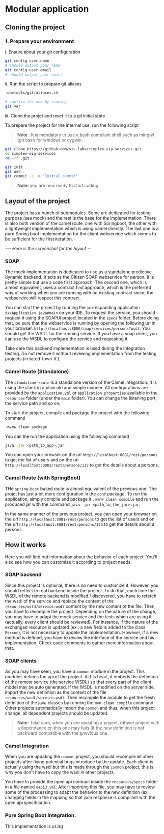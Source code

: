 # Modular application

## Cloning the project

### 1. Prepare your environment

i. Ensure about your git configuration
```bash
git config user.name
# should output your name
git config user.email
# should output your email
```

ii. Run the script to prepare git aliases
```bash
.devtools/git/aliases.sh

# confirm the use by running
git ver
```

iii. Clone the projet and reset it to a git initial state

To prepare the project for the internal use, run the following script

> **Note** : It is mandatory to use a bash compliant shell such as mingwt (git bash for window) or cygwin.

```bash
git clone https://github.com/sis-labs/simples-eip-services.git
cd simples-eip-services
rm -rf .git

git init .
git add .
git commit -s -m "Initial commit"
```

> **Note:** you are now ready to start coding.

## Layout of the project
The project has a bunch of submodules. Some are dedicated for testing purpose (see mock)
and the rest is the base for the implementation. There is also both version of the camel route, one
with Springboot, the other with a lightweight implementation which is using camel directly. The last one is
a pure Spring boot implementation for the client webservice which seems to be sufficient for the first iteration.

--- *Here is the screenshot for the layout* --

### SOAP
The mock implementation is dedicated to use as a standalone predictive dynamic backend. It acts as the
Citizen SOAP webservice for person. It is pretty simple but use a code first approach.
The second one, which is almost equivalent, uses a contract first approach, which is the preferred way of
working when you are running with an existing contract since, the webservice will respect this contract.

You can start the project by running the corresponding application `xxxApplication.java#main` on your IDE.
To request the service, you should request it using the SOAPUi project located in the `specs` folder.
Before doing that, be sure that the webservice is running by opening the following url in your browser.
`http://localhost:8080/soap/services/persons?wsdl`. You should get the WSDL for the running service. If you
have a soap client, you can use the WSDL to configure the service and requesting it.

Take care this backend implementation is used during the integration testing. Do not remove it without revewing
implementation from the testing projects (irritated-town-it`).

### Camel Route (Standalone)
The `standalone-route` is a standalone version of the Camel integration. It is using the stack in a plain
old and simple manner.
All configurations are provided by the `application.yml` or `application.properties` available in the `resources` folder
(under the `main` folder). You can change the listening port, the service path and so on.

To start the project, compile and package the project with the following command
```bash
.mvnw clean package
```

You can the run the application using the following command
```bash
java -jar <path_to_app>.jar
```

You can open your browser on the url `http://localhost:8081/rest/persons` to get the list of users and on
the url `http://localhost:8081/rest/persons/123` to get the details about a persons.

### Camel Route (with SpringBoot)
THe `spring-boot` based route is almost equivalent of the previous one. The projet has just a bit more configuration
in the `conf` package. To run the application, simply compile and package it `.mvnw clean compile` and run the produced
jar with the command `java -jar <path_to_the_jar>.jar`.

In the same manner of the previous project, you can open your browser on the url `http://localhost:8081/rest/persons`
to get the list of users and on the url `http://localhost:8081/rest/persons/123` to get the details about a persons.

## How it works

Here you will find out information about the behavior of each project. You'll also see how you can customize it according to
project needs.

### SOAP backend
Since this project is optional, there is no need to customize it. However, you should reflect th real backend inside the project.
To do that, each time the WSDL of the remote backend is modified / discovered, you have to refetch the wsdl of the service and replace
the content of the `resources/wsld/service.wsdl` content by the new content of the file. Then, you have to recompile the project. Depending
on the nature of the change, you may have to adapt the mock service and the tests which are using it (actually, every client should be reviewed).
For instance, if the nature of the exchanged resource is updated (ex : a new field is added to the class `Person`), it is not necessary to update
the implementation. However, if a new method is defined, you have to review the interface of the service and his implementation. Check code comments
to gather more information about that.

### SOAP clients
As you may have seen, you have a `common` module in the project. This modules defines the api of the project. At his heart, it embeds the definition of
the remote service (the service WSDL) so that every part of the client model may be auto generated. If the WSDL is modified on the server side, import
the new definition as the content of the file `resources/wsdl/service.wsdl`. Then recompile the module to get the fresh definition of the java classes
by running the `mvn clean compile` command. Other projects automatically import the `common` and thus, when this project change, all dependent projects
should be updated.

> **Note:** Take care, when you are updating a project, othwer project with a dependance on this one may fails (if the new definition is not backward
> compatible with the prwvious one.

### Camel Integration
When you are updating the `common` project, you should recompile all other projects after fixing potential bugs introduce by the update. Each client is
actually using the wsdl but this is made through the `common` project, this is why you don't have to copy the wsdl in other projects.

You have to provide the open api contract inside the `resources/specs` folder in a file named `oapi3.yml`. After importing this file, you may have to review
some of the processing to adapt the behavior to the new definition (ex: changing fields in the mapping so that json response is compliant with the open api
specification.

### Pure Spring Boot integration.
This implementation is using
